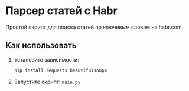 # Парсер статей с Habr

Простой скрипт для поиска статей по ключевым словам на habr.com.

## Как использовать

1. Установите зависимости:
   ```bash
   pip install requests beautifulsoup4
2. Запустите скрипт: `main.py`
